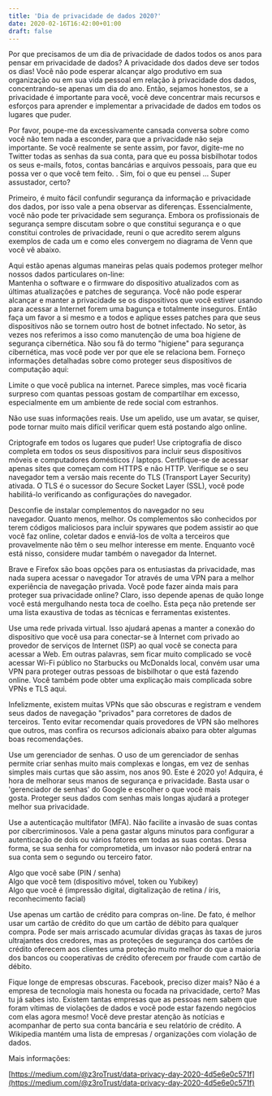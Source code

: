 ```yaml
---
title: 'Dia de privacidade de dados 2020?'
date: 2020-02-16T16:42:00+01:00
draft: false
---
```


Por que precisamos de um dia de privacidade de dados todos os anos para pensar em privacidade de dados? A privacidade dos dados deve ser todos os dias! Você não pode esperar alcançar algo produtivo em sua organização ou em sua vida pessoal em relação à privacidade dos dados, concentrando-se apenas um dia do ano. Então, sejamos honestos, se a privacidade é importante para você, você deve concentrar mais recursos e esforços para aprender e implementar a privacidade de dados em todos os lugares que puder.  
  
Por favor, poupe-me da excessivamente cansada conversa sobre como você não tem nada a esconder, para que a privacidade não seja importante. Se você realmente se sente assim, por favor, digite-me no Twitter todas as senhas da sua conta, para que eu possa bisbilhotar todos os seus e-mails, fotos, contas bancárias e arquivos pessoais, para que eu possa ver o que você tem feito. . Sim, foi o que eu pensei ... Super assustador, certo?  
  
Primeiro, é muito fácil confundir segurança da informação e privacidade dos dados, por isso vale a pena observar as diferenças. Essencialmente, você não pode ter privacidade sem segurança. Embora os profissionais de segurança sempre discutam sobre o que constitui segurança e o que constitui controles de privacidade, reuni o que acredito serem alguns exemplos de cada um e como eles convergem no diagrama de Venn que você vê abaixo.  
  
Aqui estão apenas algumas maneiras pelas quais podemos proteger melhor nossos dados particulares on-line:  
Mantenha o software e o firmware do dispositivo atualizados com as últimas atualizações e patches de segurança. Você não pode esperar alcançar e manter a privacidade se os dispositivos que você estiver usando para acessar a Internet forem uma bagunça e totalmente inseguros. Então faça um favor a si mesmo e a todos e aplique esses patches para que seus dispositivos não se tornem outro host de botnet infectado. No setor, às vezes nos referimos a isso como manutenção de uma boa higiene de segurança cibernética. Não sou fã do termo "higiene" para segurança cibernética, mas você pode ver por que ele se relaciona bem. Forneço informações detalhadas sobre como proteger seus dispositivos de computação aqui:  
  
Limite o que você publica na internet. Parece simples, mas você ficaria surpreso com quantas pessoas gostam de compartilhar em excesso, especialmente em um ambiente de rede social com estranhos.  
  
Não use suas informações reais. Use um apelido, use um avatar, se quiser, pode tornar muito mais difícil verificar quem está postando algo online.  
  
Criptografe em todos os lugares que puder! Use criptografia de disco completa em todos os seus dispositivos para incluir seus dispositivos móveis e computadores domésticos / laptops. Certifique-se de acessar apenas sites que começam com HTTPS e não HTTP. Verifique se o seu navegador tem a versão mais recente do TLS (Transport Layer Security) ativada. O TLS é o sucessor do Secure Socket Layer (SSL), você pode habilitá-lo verificando as configurações do navegador.  
  
Desconfie de instalar complementos do navegador no seu navegador. Quanto menos, melhor. Os complementos são conhecidos por terem códigos maliciosos para incluir spywares que podem assistir ao que você faz online, coletar dados e enviá-los de volta a terceiros que provavelmente não têm o seu melhor interesse em mente. Enquanto você está nisso, considere mudar também o navegador da Internet.  
  
Brave e Firefox são boas opções para os entusiastas da privacidade, mas nada supera acessar o navegador Tor através de uma VPN para a melhor experiência de navegação privada. Você pode fazer ainda mais para proteger sua privacidade online? Claro, isso depende apenas de quão longe você está mergulhando nesta toca de coelho. Esta peça não pretende ser uma lista exaustiva de todas as técnicas e ferramentas existentes.  
  
Use uma rede privada virtual. Isso ajudará apenas a manter a conexão do dispositivo que você usa para conectar-se à Internet com privado ao provedor de serviços de Internet (ISP) ao qual você se conecta para acessar a Web. Em outras palavras, sem ficar muito complicado se você acessar Wi-Fi público no Starbucks ou McDonalds local, convém usar uma VPN para proteger outras pessoas de bisbilhotar o que está fazendo online. Você também pode obter uma explicação mais complicada sobre VPNs e TLS aqui.  
  
Infelizmente, existem muitas VPNs que são obscuras e registram e vendem seus dados de navegação "privados" para corretores de dados de terceiros. Tento evitar recomendar quais provedores de VPN são melhores que outros, mas confira os recursos adicionais abaixo para obter algumas boas recomendações.  
  
Use um gerenciador de senhas. O uso de um gerenciador de senhas permite criar senhas muito mais complexas e longas, em vez de senhas simples mais curtas que são assim, nos anos 90. Este é 2020 yo! Adquira, é hora de melhorar seus manos de segurança e privacidade. Basta usar o 'gerenciador de senhas' do Google e escolher o que você mais gosta. Proteger seus dados com senhas mais longas ajudará a proteger melhor sua privacidade.  
  
Use a autenticação multifator (MFA). Não facilite a invasão de suas contas por cibercriminosos. Vale a pena gastar alguns minutos para configurar a autenticação de dois ou vários fatores em todas as suas contas. Dessa forma, se sua senha for comprometida, um invasor não poderá entrar na sua conta sem o segundo ou terceiro fator.  
  
Algo que você sabe (PIN / senha)  
Algo que você tem (dispositivo móvel, token ou Yubikey)  
Algo que você é (impressão digital, digitalização de retina / íris, reconhecimento facial)  
  
Use apenas um cartão de crédito para compras on-line. De fato, é melhor usar um cartão de crédito do que um cartão de débito para qualquer compra. Pode ser mais arriscado acumular dívidas graças às taxas de juros ultrajantes dos credores, mas as proteções de segurança dos cartões de crédito oferecem aos clientes uma proteção muito melhor do que a maioria dos bancos ou cooperativas de crédito oferecem por fraude com cartão de débito.  
  
Fique longe de empresas obscuras. Facebook, preciso dizer mais? Não é a empresa de tecnologia mais honesta ou focada na privacidade, certo? Mas tu já sabes isto. Existem tantas empresas que as pessoas nem sabem que foram vítimas de violações de dados e você pode estar fazendo negócios com elas agora mesmo! Você deve prestar atenção às notícias e acompanhar de perto sua conta bancária e seu relatório de crédito. A Wikipedia mantém uma lista de empresas / organizações com violação de dados.

Mais informações:

[https://medium.com/@z3roTrust/data-privacy-day-2020-4d5e6e0c571f](https://medium.com/@z3roTrust/data-privacy-day-2020-4d5e6e0c571f)